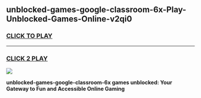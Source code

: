 
## unblocked-games-google-classroom-6x-Play-Unblocked-Games-Online-v2qi0
<h3>
<a href="https://premium76.site?title=unblocked-games-google-classroom-6x&ref=25A">CLICK TO PLAY</a></h3>
<hr>

<h3>
<a href="https://premium76.site?title=unblocked-games-google-classroom-6x&ref=25A">CLICK 2 PLAY</a>
  
</h3>

<a href="https://premium76.site?title=unblocked-games-google-classroom-6x&ref=25A"><img src="https://clearcache.store/games.png"></a>


**unblocked-games-google-classroom-6x games unblocked: Your Gateway to Fun and Accessible Online Gaming**
